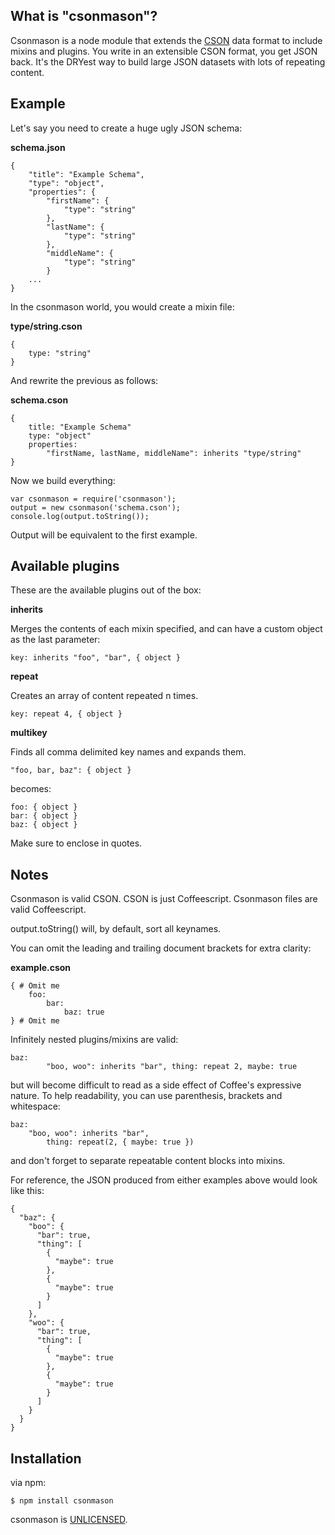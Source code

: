 ## What is "csonmason"?

Csonmason is a node module that extends the [CSON](https://github.com/bevry/cson) data format to include mixins and plugins. You write in an extensible CSON format, you get JSON back. It's the DRYest way to build large JSON datasets with lots of repeating content.

## Example

Let's say you need to create a huge ugly JSON schema:

**schema.json**

    {
        "title": "Example Schema",
        "type": "object",
        "properties": {
            "firstName": {
                "type": "string"
            },
            "lastName": {
                "type": "string"
            },
            "middleName": {
                "type": "string"
            }
        ...
    }

In the csonmason world, you would create a mixin file:

**type/string.cson**

    {
        type: "string"
    }

And rewrite the previous as follows:

**schema.cson**

    {
        title: "Example Schema"
        type: "object"
        properties:
            "firstName, lastName, middleName": inherits "type/string"
    }

Now we build everything:

    var csonmason = require('csonmason');
    output = new csonmason('schema.cson');
    console.log(output.toString());

Output will be equivalent to the first example.

## Available plugins

These are the available plugins out of the box:

**inherits**

Merges the contents of each mixin specified, and can have a custom object as the last parameter:

    key: inherits "foo", "bar", { object }

**repeat**

Creates an array of content repeated n times.

    key: repeat 4, { object }

**multikey**

Finds all comma delimited key names and expands them.

    "foo, bar, baz": { object }

becomes:

    foo: { object }
    bar: { object }
    baz: { object }

Make sure to enclose in quotes.

## Notes

Csonmason is valid CSON. CSON is just Coffeescript. Csonmason files are valid Coffeescript.


output.toString() will, by default, sort all keynames.


You can omit the leading and trailing document brackets for extra clarity:

**example.cson**

    { # Omit me
        foo:
            bar:
                baz: true
    } # Omit me


Infinitely nested plugins/mixins are valid:

    baz:
            "boo, woo": inherits "bar", thing: repeat 2, maybe: true

but will become difficult to read as a side effect of Coffee's expressive nature. To help readability, you can use parenthesis, brackets and whitespace:

    baz:
        "boo, woo": inherits "bar",
            thing: repeat(2, { maybe: true })

and don't forget to separate repeatable content blocks into mixins.

For reference, the JSON produced from either examples above would look like this:

    {
      "baz": {
        "boo": {
          "bar": true,
          "thing": [
            {
              "maybe": true
            },
            {
              "maybe": true
            }
          ]
        },
        "woo": {
          "bar": true,
          "thing": [
            {
              "maybe": true
            },
            {
              "maybe": true
            }
          ]
        }
      }
    }

## Installation

via npm:

    $ npm install csonmason

csonmason is [UNLICENSED](http://unlicense.org/).

